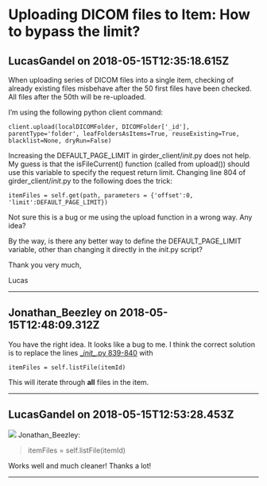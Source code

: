 # Uploading DICOM files to Item: How to bypass the limit?

## LucasGandel on 2018-05-15T12:35:18.615Z

When uploading series of DICOM files into a single item, checking of already existing files misbehave after the 50 first files have been checked. All files after the 50th will be re\-uploaded.


I’m using the following python client command:  

`client.upload(localDICOMFolder, DICOMFolder['_id'], parentType='folder', leafFoldersAsItems=True, reuseExisting=True, blacklist=None, dryRun=False)`


Increasing the DEFAULT\_PAGE\_LIMIT in girder\_client/*init*.py does not help. My guess is that the isFileCurrent() function (called from upload()) should use this variable to specify the request return limit. Changing line 804 of girder\_client/*init*.py to the following does the trick:  

`itemFiles = self.get(path, parameters = {'offset':0, 'limit':DEFAULT_PAGE_LIMIT})`


Not sure this is a bug or me using the upload function in a wrong way. Any idea?  

By the way, is there any better way to define the DEFAULT\_PAGE\_LIMIT variable, other than changing it directly in the *init*.py script?


Thank you very much,  

Lucas


---

## Jonathan_Beezley on 2018-05-15T12:48:09.312Z

You have the right idea. It looks like a bug to me. I think the correct solution is to replace the lines [\_*init\_*.py 839\-840](https://github.com/girder/girder/blob/master/clients/python/girder_client/__init__.py#L839-L840) with



```
itemFiles = self.listFile(itemId)

```

This will iterate through **all** files in the item.


---

## LucasGandel on 2018-05-15T12:53:28.453Z




![](https://discourse.girder.org/user_avatar/discourse.girder.org/jonathan_beezley/48/16_2.png) Jonathan\_Beezley:

> itemFiles \= self.listFile(itemId)



Works well and much cleaner! Thanks a lot!


---

